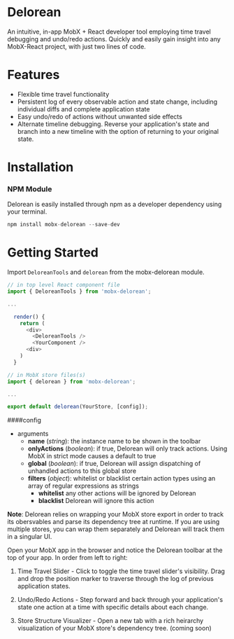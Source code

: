 # Delorean
An intuitive, in-app MobX + React developer tool employing time travel debugging and undo/redo actions. Quickly and easily gain insight into any MobX-React project, with just two lines of code.

# Features
- Flexible time travel functionality
- Persistent log of every observable action and state change, including individual diffs and complete application state
- Easy undo/redo of actions without unwanted side effects
- Alternate timeline debugging. Reverse your application's state and branch into a new timeline with the option of returning to your original state.

# Installation

### NPM Module
Delorean is easily installed through npm as a developer dependency using your terminal.

```javascript
npm install mobx-delorean --save-dev
```

# Getting Started
Import `DeloreanTools` and `delorean` from the mobx-delorean module.

```javascript
// in top level React component file
import { DeloreanTools } from 'mobx-delorean';

...

  render() {
    return (
      <div>
        <DeloreanTools />
        <YourComponent />
      <div>
    )
  }
```

```javascript
// in MobX store files(s)
import { delorean } from 'mobx-delorean';

...

export default delorean(YourStore, [config]);
```

####config
  - arguments
    - **name** (*string*): the instance name to be shown in the toolbar
    - **onlyActions** (*boolean*): if true, Delorean will only track actions. Using MobX in strict mode causes a default to true
    - **global** (*boolean*): if true, Delorean will assign dispatching of unhandled actions to this global store
    - **filters** (*object*): whitelist or blacklist certain action types using an array of regular expressions as strings
      - **whitelist** any other actions will be ignored by Delorean
      - **blacklist** Delorean will ignore this action
      
__Note__: Delorean relies on wrapping your MobX store export in order to track its obersvables and parse its dependency tree at runtime. If you are using multiple stores, you can wrap them separately and Delorean will track them in a singular UI.

Open your MobX app in the browser and notice the Delorean toolbar at the top of your app. In order from left to right:

1) Time Travel Slider - Click to toggle the time travel slider's visibility. Drag and drop the position marker to traverse through the log of previous application states.

2) Undo/Redo Actions - Step forward and back through your application's state one action at a time with specific details about each change.

3) Store Structure Visualizer - Open a new tab with a rich heirarchy visualization of your MobX store's dependency tree. (coming soon)